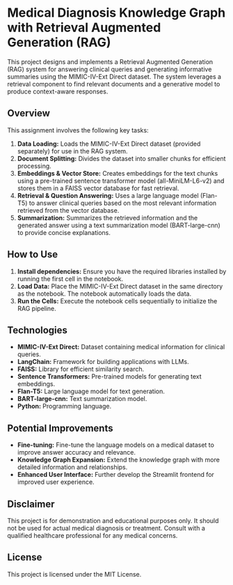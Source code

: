 # Medical Diagnosis Knowledge Graph with Retrieval Augmented Generation (RAG)

This project designs and implements a Retrieval Augmented Generation (RAG) system for answering clinical queries and generating informative summaries using the MIMIC-IV-Ext Direct dataset. The system leverages a retrieval component to find relevant documents and a generative model to produce context-aware responses. 
## Overview

This assignment involves the following key tasks:

1. **Data Loading:** Loads the MIMIC-IV-Ext Direct dataset (provided separately) for use in the RAG system.
2. **Document Splitting:** Divides the dataset into smaller chunks for efficient processing.
3. **Embeddings & Vector Store:** Creates embeddings for the text chunks using a pre-trained sentence transformer model (all-MiniLM-L6-v2) and stores them in a FAISS vector database for fast retrieval.
4. **Retrieval & Question Answering:** Uses a large language model (Flan-T5) to answer clinical queries based on the most relevant information retrieved from the vector database.
5. **Summarization:** Summarizes the retrieved information and the generated answer using a text summarization model (BART-large-cnn) to provide concise explanations.

## How to Use

1. **Install dependencies:** Ensure you have the required libraries installed by running the first cell in the notebook.
2. **Load Data:** Place the MIMIC-IV-Ext Direct dataset in the same directory as the notebook. The notebook automatically loads the data.
3. **Run the Cells:** Execute the notebook cells sequentially to initialize the RAG pipeline.

## Technologies

* **MIMIC-IV-Ext Direct:** Dataset containing medical information for clinical queries.
* **LangChain:** Framework for building applications with LLMs.
* **FAISS:** Library for efficient similarity search.
* **Sentence Transformers:** Pre-trained models for generating text embeddings.
* **Flan-T5:** Large language model for text generation.
* **BART-large-cnn:** Text summarization model.
* **Python:** Programming language.

## Potential Improvements

* **Fine-tuning:** Fine-tune the language models on a medical dataset to improve answer accuracy and relevance.
* **Knowledge Graph Expansion:** Extend the knowledge graph with more detailed information and relationships.
* **Enhanced User Interface:** Further develop the Streamlit frontend for improved user experience.

## Disclaimer

This project is for demonstration and educational purposes only. It should not be used for actual medical diagnosis or treatment. Consult with a qualified healthcare professional for any medical concerns.


## License

This project is licensed under the MIT License.
